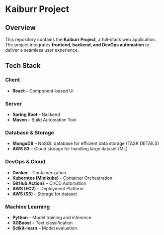 # Kaiburr Project 

## Overview  
This repository contains the **Kaiburr Project**, a full-stack web application. The project integrates **frontend, backend, and DevOps automation** to deliver a seamless user experience.  

## Tech Stack  

### **Client**  
- **React** – Component-based UI    

### **Server**  
-  **Spring Boot** – Backend  
-  **Maven** – Build Automation Tool  


### **Database & Storage**  
- **MongoDB** – NoSQL database for efficient data storage (TASK DETAILS)
- **AWS S3** – Cloud storage for handling large dataset (ML)

### **DevOps & Cloud**  
-  **Docker** – Containerization
- **Kuberntes (Minikube)** - Container Orchestration  
-  **GitHub Actions** – CI/CD Automation  
-  **AWS (EC2)** – Deployment Platform
-  **AWS (S3)** – Storage for dataset

### **Machine Learning**  
- **Python** – Model training and inference  
- **XGBoost** – Text classification  
- **Scikit-learn** – Model evaluation  
